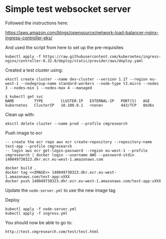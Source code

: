 # Simple test websocket server

Followed the instructions here:

https://aws.amazon.com/blogs/opensource/network-load-balancer-nginx-ingress-controller-eks/

And used the script from here to set up the pre-requisites

```
kubectl apply -f https://raw.githubusercontent.com/kubernetes/ingress-nginx/controller-0.32.0/deploy/static/provider/aws/deploy.yaml
```

Created a test cluster using:

```
eksctl create cluster --name dev-cluster --version 1.17 --region eu-west-1 --nodegroup-name standard-workers --node-type t3.micro --nodes 3 --nodes-min 1 --nodes-max 4 --managed
```

```
$ kubectl get svc
NAME         TYPE        CLUSTER-IP   EXTERNAL-IP   PORT(S)   AGE
kubernetes   ClusterIP   10.100.0.1   <none>        443/TCP   8m36s
```

Clean up with:

```
eksctl delete cluster --name prod --profile cmgresearch
```

Push image to ecr

```
-- create the ecr repo aws ecr create-repository --repository-name test-app --profile cmgresearch
-- login aws ecr get-login-password --region eu-west-1 --profile cmgresearch | docker login --username AWS --password-stdin 140049730323.dkr.ecr.eu-west-1.amazonaws.com

docker build .
docker tag <<IMAGE>> 140049730323.dkr.ecr.eu-west-1.amazonaws.com/test-app:vXXX
docker push 140049730323.dkr.ecr.eu-west-1.amazonaws.com/test-app:vXXX
```

Update the `node-server.yml` to use the new image tag

Deploy

```
kubectl apply -f node-server.yml
kubectl apply -f ingress.yml
```

You should now be able to go to:

```
http://test.cmgresearch.com/test/test.html
```
